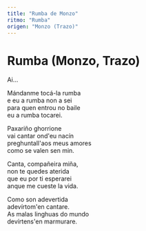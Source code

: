 ```yaml
---
title: "Rumba de Monzo"
ritmo: "Rumba"
origen: "Monzo (Trazo)"
---
```


# Rumba (Monzo, Trazo)

Ai...

Mándanme tocá-la rumba<br>e eu a rumba non a sei<br>para quen entrou no baile<br>eu a rumba tocarei.

Paxariño ghorrione<br>vai cantar ond'eu nacín<br>preghuntall'aos meus amores<br>como se valen sen min.

Canta, compañeira miña,<br>non te quedes aterida<br>que eu por ti esperarei<br>anque me cueste la vida.

Como son adevertida<br>adevírtom'en cantare.<br>As malas linghuas do mundo<br>devírtens'en marmurare.







